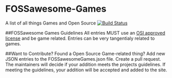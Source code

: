 # FOSSawesome-Games
A list of all things Games and Open Source [![Build Status](https://api.travis-ci.org/WillDignazio/FOSSawesome-Games.png)](https://travis-ci.org/WillDignazio/FOSSawesome-Games)

##FOSSawesome Games Guidelines
All entries MUST use an [OSI approved license](http://opensource.org/licenses/alphabetical) and be game related. Entries can be very tangentialy related to games.

##Want to Contribute? Found a Open Source Game-related thing?
Add new JSON entries to the FOSSawesomeGames.json file.
Create a pull request.
The maintainers will decide if your addition meets the projects guidelines.
If meeting the guidelines, your addition will be accepted and added to the site.
